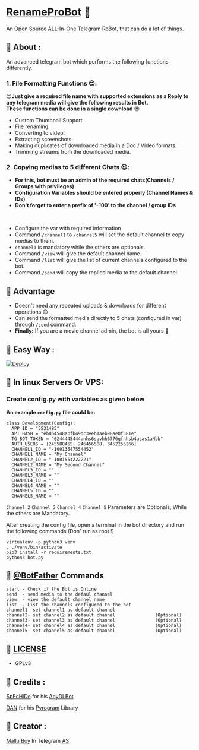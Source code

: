
# [RenameProBot](https://github.com/m4mallu/renameprobot) 🤖

An Open Source ALL-In-One Telegram RoBot, that can do a lot of things.


## 💠 About :
An advanced telegram bot which performs the following functions differently.

### 1. File Formatting Functions 😍:

😍**Just give a required file name with supported extensions as a Reply to any telegram media will give the following
results in Bot.  
These functions can be done in a single download** 😍

- Custom Thumbnail Support
- File renaming.
- Converting to video.
- Extracting screenshots.
- Making duplicates of downloaded media in a Doc / Video formats.  
- Trimming streams from the downloaded media.

### 2. Copying medias to 5 different Chats 😍:
- **For this, bot must be an admin of the required chats(Channels / Groups with privileges)**  
- **Configuration Variables should be entered properly (Channel Names & IDs)**  
- **Don't forget to enter a prefix of '-100' to the channel / group IDs**

<br />

- Configure the var with required information
- Command ```/channel1``` to ```/channel5``` will set the default channel to copy medias to them.
- ```channel1``` is mandatory while the others are optionals.
- Command ```/view``` will give the default channel name.
- Command ```/list``` will give the list of current channels configured to the bot.
- Command ```/send``` will copy the replied media to the default channel.

## 💠 Advantage
- Doesn't need any repeated uploads & downloads for different operations 😉
- Can send the formatted media directly to 5 chats (configured in var) through ```/send``` command.
- **Finally:** If you are a movie channel admin, the bot is all yours 🥳

## 💠 Easy Way :

[![Deploy](https://www.herokucdn.com/deploy/button.svg)](https://heroku.com/deploy?template=https://github.com/Lullaby330/rnm)

## 💠 In linux Servers Or VPS:

### Create **config.py** with variables as given below

**An example `config.py` file could be:**

```
class Development(Config):
  APP_ID = "5531485"
  API_HASH = "eb064548abfb49dc3eeb1aeb98ae0f581e"
  TG_BOT_TOKEN = "6244445444:nhs6sgvhh6776gfnhsb4asas1aNbb"
  AUTH_USERS = [245588455, 246456588, 3452256266]
  CHANNEL1_ID = "-10013547554452"                            
  CHANNEL1_NAME = "My Channel"
  CHANNEL2_ID = "-1001554222221"
  CHANNEL2_NAME = "My Second Channel"
  CHANNEL3_ID = ""
  CHANNEL3_NAME = ""
  CHANNEL4_ID = ""
  CHANNEL4_NAME = ""
  CHANNEL5_ID = ""
  CHANNEL5_NAME = ""
```
```Channel_2``` ```Channel_3``` ```Channel_4``` ```Channel_5``` Parameters are Optionals, While the others are Mandatory. 

After creating the config file, open a terminal in the bot directory and run the following commands (Don' run as root !)

```
virtualenv -p python3 venv
. ./venv/bin/activate
pip3 install -r requirements.txt
python3 bot.py
```
## 💠 [@BotFather](https://telegram.dog/BotFather) Commands

```
start - Check if the Bot is Online
send  - send media to the defaul channel
view  - view the default channel name
list  - List the channels configured to the bot
channel1- set channel1 as default channel
channel2- set channel2 as default channel               (Optional)
channel3- set channel3 as default channel               (Optional)
channel4- set channel4 as default channel               (Optional)
channel5- set channel5 as default channel               (Optional)

```

## 💠 [LICENSE](https://choosealicense.com/licenses/gpl-3.0/)
- GPLv3

## 💠 Credits :
[SpEcHiDe](https://github.com/SpEcHiDe) for his [AnyDLBot](https://github.com/SpEcHiDe/AnyDLBot)

[DAN](https://t.me/haskell) for his [Pyrogram](https://github.com/pyrogram/pyrogram) Library

## 💠 Creator :

[Mallu Boy](https://t.me/m4mallu) In Telegram [AS](https://t.me/space4renjith)

